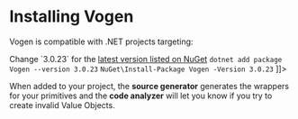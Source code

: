 # Installing Vogen

Vogen is compatible with .NET projects targeting:

<note>
Change `3.0.23` for the <a href="https://www.nuget.org/packages/Vogen">latest version listed on NuGet</a>
</note>


<tabs>
<tab title=".NET CLI">
<code xml:lang="bash">dotnet add package Vogen --version 3.0.23</code>
</tab>
<tab title="Package Manger">
<code xml:lang="bash">NuGet\Install-Package Vogen -Version 3.0.23</code>
</tab>
<tab title="Package Reference">
<code-block>
<![CDATA[
    <PackageReference Include="Vogen" Version="3.0.23" />
]]>
</code-block>
</tab>
</tabs>

When added to your project, the **source generator** generates the wrappers for your primitives and the **code analyzer**
will let you know if you try to create invalid Value Objects.

